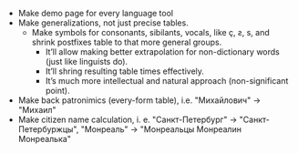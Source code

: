 * Make demo page for every language tool
* Make generalizations, not just precise tables.
	* Make symbols for consonants, sibilants, vocals, like ç, ƨ, s, and shrink postfixes table to that more general groups. 
		+ It’ll allow making better extrapolation for non-dictionary words (just like linguists do).
		+ It’ll shring resulting table times effectively.
		+ It’s much more intellectual and natural approach (non-significant point).
* Make back patronimics (every-form table), i.e. "Михайлович" → "Михаил"
* Make citizen name calculation, i. e. "Санкт-Петербург" → "Санкт-Петербуржцы", "Монреаль" → "Монреальцы Монреалин Монреалька"
